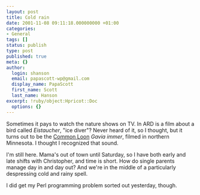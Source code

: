 ```yaml
---
layout: post
title: Cold rain
date: 2001-11-08 09:11:18.000000000 +01:00
categories:
- General
tags: []
status: publish
type: post
published: true
meta: {}
author:
  login: shanson
  email: papascott-wp@gmail.com
  display_name: PapaScott
  first_name: Scott
  last_name: Hanson
excerpt: !ruby/object:Hpricot::Doc
  options: {}
---
```

<p>Sometimes it pays to watch the nature shows on TV. In ARD is a film about a bird called <i>Eistaucher</i>, "ice diver"? Never heard of it, so I thought, but it turns out to be the <a href="http://www.khayward.com/loon.html">Common Loon</a> <i>Gavia immer</i>, filmed in northern Minnesota. I thought I recognized that sound. </p>
<p>I'm still here. Mama's out of town until Saturday, so I have both early and late shifts with Christopher, and time is short. How do single parents manage day in and day out? And we're in the middle of a particularly despressing cold and rainy spell.</p>
<p>I did get my Perl programming problem sorted out yesterday, though.</p>

